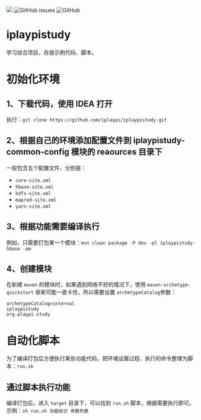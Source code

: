 ![](https://img.shields.io/badge/language-Java-orange.svg) ![GitHub issues](https://img.shields.io/github/issues/iplaypi/iplaypistudy?color=blue) ![GitHub](https://img.shields.io/github/license/iplaypi/iplaypistudy?color=green)

# iplaypistudy
学习综合项目，存放示例代码、脚本。

# 初始化环境

## 1、下载代码，使用 IDEA 打开
执行：`git clone https://github.com/iplaypi/iplaypistudy.git`

## 2、根据自己的环境添加配置文件到 iplaypistudy-common-config 模块的 reaources 目录下
一般包含五个配置文件，分别是：

- `core-site.xml`
- `hbase-site.xml`
- `hdfs-site.xml`
- `mapred-site.xml`
- `yarn-site.xml`

## 3、根据功能需要编译执行
例如，只需要打包某一个模块：`mvn clean package -P dev -pl iplaypistudy-hbase -am`

## 4、创建模块
在新建 `maven` 的模块时，如果遇到网络不好的情况下，使用 `maven-archetype-quickstart` 骨架可能一直卡住，所以需要设置 `archetypeCatalog`参数：

```
archetypeCatalog=internal
iplaypistudy
org.playpi.study
```


# 自动化脚本
为了编译打包后方便执行某些功能代码，把环境设置过程、执行的命令整理为脚本：`run.sh`

## 通过脚本执行功能
编译打包后，进入 `target` 目录下，可以找到 `run.sh` 脚本，根据需要执行即可。
示例：`sh run.sh 功能标识 参数列表`
